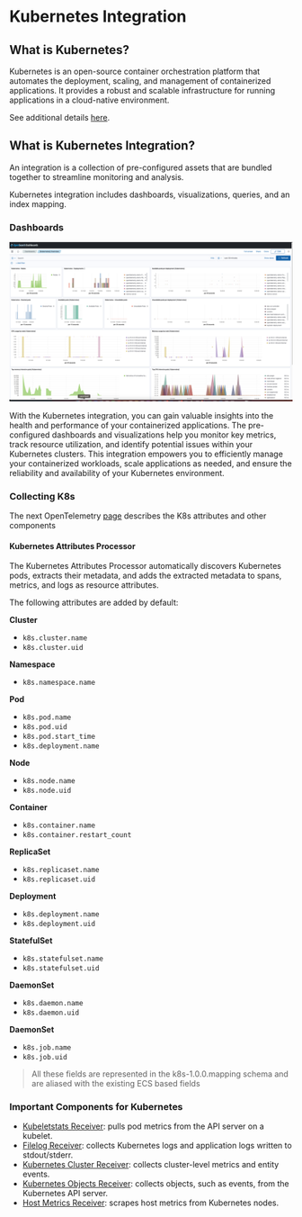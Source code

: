 # Kubernetes Integration

## What is Kubernetes?

Kubernetes is an open-source container orchestration platform that automates the deployment, scaling, and management of containerized applications. It provides a robust and scalable infrastructure for running applications in a cloud-native environment.

See additional details [here](https://kubernetes.io/).

## What is Kubernetes Integration?

An integration is a collection of pre-configured assets that are bundled together to streamline monitoring and analysis.

Kubernetes integration includes dashboards, visualizations, queries, and an index mapping.

### Dashboards
![Dashboard](../static/dashboard.png)


With the Kubernetes integration, you can gain valuable insights into the health and performance of your containerized applications. The pre-configured dashboards and visualizations help you monitor key metrics, track resource utilization, and identify potential issues within your Kubernetes clusters. This integration empowers you to efficiently manage your containerized workloads, scale applications as needed, and ensure the reliability and availability of your Kubernetes environment.

### Collecting K8s 
The next OpenTelemetry [page](https://opentelemetry.io/docs/kubernetes/collector/components/) describes the K8s attributes and other components

#### Kubernetes Attributes Processor 
The Kubernetes Attributes Processor automatically discovers Kubernetes pods, extracts their metadata, and adds the extracted metadata to spans, metrics, and logs as resource attributes.

The following attributes are added by default:

**Cluster**
- `k8s.cluster.name`
- `k8s.cluster.uid`

**Namespace**
- `k8s.namespace.name`

**Pod**
- `k8s.pod.name`
- `k8s.pod.uid`
- `k8s.pod.start_time`
- `k8s.deployment.name`

**Node** 
- `k8s.node.name`
- `k8s.node.uid`

**Container** 
- `k8s.container.name`
- `k8s.container.restart_count`

**ReplicaSet** 
- `k8s.replicaset.name`
- `k8s.replicaset.uid`

**Deployment** 
- `k8s.deployment.name`
- `k8s.deployment.uid`

**StatefulSet** 
- `k8s.statefulset.name`
- `k8s.statefulset.uid`

**DaemonSet** 
- `k8s.daemon.name`
- `k8s.daemon.uid`

**DaemonSet** 
- `k8s.job.name`
- `k8s.job.uid`

> All these fields are represented in the k8s-1.0.0.mapping schema and are aliased with the existing ECS based fields

### Important Components for Kubernetes

 - [Kubeletstats Receiver](https://opentelemetry.io/docs/kubernetes/collector/components/#kubeletstats-receiver): pulls pod metrics from the API server on a kubelet.
 - [Filelog Receiver](https://opentelemetry.io/docs/kubernetes/collector/components/#filelog-receiver): collects Kubernetes logs and application logs written to stdout/stderr.
 - [Kubernetes Cluster Receiver](https://opentelemetry.io/docs/kubernetes/collector/components/#kubernetes-cluster-receiver): collects cluster-level metrics and entity events.
 - [Kubernetes Objects Receiver](https://opentelemetry.io/docs/kubernetes/collector/components/#kubernetes-objects-receiver): collects objects, such as events, from the Kubernetes API server.
 - [Host Metrics Receiver](https://opentelemetry.io/docs/kubernetes/collector/components/#host-metrics-receiver): scrapes host metrics from Kubernetes nodes.